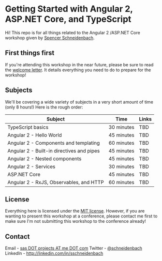 # Getting Started with Angular 2, ASP.NET Core, and TypeScript


Hi! This repo is for all things related to the Angular 2 /ASP.NET Core workshop given by [Spencer Schneidenbach](http://schneids.net).

## First things first

If you're attending this workshop in the near future, please be sure to read the [welcome letter](welcome.md). It details  everything you need to do to prepare for the workshop!

## Subjects
We'll be covering a wide variety of subjects in a very short amount of time (only 8 hours!)  Here is the rough order:

Subject | Time | Links
------- | ---- | -----
TypeScript basics | 30 minutes | TBD
Angular 2 - Hello World | 45 minutes | TBD
Angular 2 - Components and templating | 60 minutes | TBD
Angular 2 - Built-in directives and pipes | 45 minutes | TBD
Angular 2 - Nested components | 45 minutes | TBD
Angular 2 - Services | 30 minutes | TBD
ASP.NET Core | 45 minutes | TBD
Angular 2 - RxJS, Observables, and HTTP | 60 minutes | TBD

## License

Everything here is licensed under the [MIT license](LICENSE).  However, if you are wanting to present this workshop at a conference, please contact me first to make sure I'm not submitting this workshop to the conference already!

## Contact

Email - [sas DOT projects AT me DOT com](mailto:sas.projects@me.com)
Twitter - [@schneidenbach](http://twitter.com/schneidenbach)
LinkedIn - http://linkedin.com/in/sschneidenbach